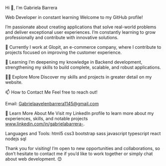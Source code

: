 Hi 👋, I'm Gabriela Barrera

Web Developer in constant learning
Welcome to my GitHub profile! 

I’m passionate about creating applications that solve real-world problems and deliver exceptional user experiences. 
I’m constantly learning to grow professionally and contribute with innovative solutions.

🔭 Currently
I work at Glopit, an e-commerce company, where I contribute to projects focused on improving the customer experience.

🌱 Learning
I’m deepening my knowledge in Backend development, strengthening my skills to build complete, scalable, and robust applications.

👨‍💻 Explore More
Discover my skills and projects in greater detail on my website.

📫 How to Contact Me
Feel free to reach out!

Email: Gabrielaayelenbarrera1145@gmail.com

📄 Learn More About Me
Visit my LinkedIn profile to learn more about my experiences, skills, and notable projects www.linkedin.com/in/gabrielabarrera-.

Languages and Tools:
html5 css3 bootstrap sass javascript typescript react nodejs sql


Thank you for visiting! I’m open to new opportunities and collaborations, so don’t hesitate to contact me if you’d like to work together or simply chat about web development. 😊
